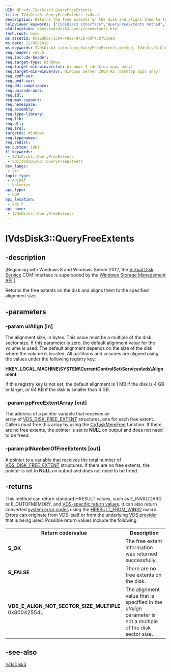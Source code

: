 ```yaml
---
UID: NF:vds.IVdsDisk3.QueryFreeExtents
title: IVdsDisk3::QueryFreeExtents (vds.h)
description: Returns the free extents on the disk and aligns them to the specified alignment size.
helpviewer_keywords: ["IVdsDisk3 interface","QueryFreeExtents method","IVdsDisk3.QueryFreeExtents","IVdsDisk3::QueryFreeExtents","QueryFreeExtents","QueryFreeExtents method","QueryFreeExtents method","IVdsDisk3 interface","base.ivdsdisk3_queryfreeextents","vds/IVdsDisk3::QueryFreeExtents"]
old-location: base\ivdsdisk3_queryfreeextents.htm
tech.root: base
ms.assetid: 0ca2ebb6-1394-48a2-972b-bdf43bf58ced
ms.date: 12/05/2018
ms.keywords: IVdsDisk3 interface,QueryFreeExtents method, IVdsDisk3.QueryFreeExtents, IVdsDisk3::QueryFreeExtents, QueryFreeExtents, QueryFreeExtents method, QueryFreeExtents method,IVdsDisk3 interface, base.ivdsdisk3_queryfreeextents, vds/IVdsDisk3::QueryFreeExtents
req.header: vds.h
req.include-header: 
req.target-type: Windows
req.target-min-winverclnt: Windows 7 [desktop apps only]
req.target-min-winversvr: Windows Server 2008 R2 [desktop apps only]
req.kmdf-ver: 
req.umdf-ver: 
req.ddi-compliance: 
req.unicode-ansi: 
req.idl: 
req.max-support: 
req.namespace: 
req.assembly: 
req.type-library: 
req.lib: 
req.dll: 
req.irql: 
targetos: Windows
req.typenames: 
req.redist: 
ms.custom: 19H1
f1_keywords:
 - IVdsDisk3::QueryFreeExtents
 - vds/IVdsDisk3::QueryFreeExtents
dev_langs:
 - c++
topic_type:
 - APIRef
 - kbSyntax
api_type:
 - COM
api_location:
 - Vds.h
api_name:
 - IVdsDisk3::QueryFreeExtents
---
```


# IVdsDisk3::QueryFreeExtents


## -description

<p class="CCE_Message">[Beginning with Windows 8 and Windows Server 2012, the <a href="/windows/desktop/VDS/virtual-disk-service-portal">Virtual Disk Service</a> COM interface is superseded by the <a href="/previous-versions/windows/desktop/stormgmt/windows-storage-management-api-portal">Windows Storage Management API</a>.]

Returns the free extents on the disk and aligns them to the specified alignment size.

## -parameters

### -param ulAlign [in]

The alignment size, in bytes. This value must be a multiple of the disk sector size. If this parameter is zero, the default alignment value for the volume is used. The default alignment depends on the size of the disk where the volume is located. All partitions and volumes are aligned using the values under the following registry key:

<b>HKEY_LOCAL_MACHINE\SYSTEM\CurrentControlSet\Services\vds\Alignment</b>

If this registry key is not set, the default alignment is 1 MB if the disk is 4 GB or larger, or 64 KB if the disk is smaller than 4 GB.

### -param ppFreeExtentArray [out]

The address of a pointer variable that receives an  
      array of <a href="/windows/desktop/api/vds/ns-vds-vds_disk_free_extent">VDS_DISK_FREE_EXTENT</a> structures, one for each free extent. 
      Callers must free this array by using the 
      <a href="/windows/desktop/api/combaseapi/nf-combaseapi-cotaskmemfree">CoTaskMemFree</a> function. If there are no free extents, the pointer is set to <b>NULL</b> on output and does not need to be freed.

### -param plNumberOfFreeExtents [out]

A pointer to a variable  that receives the total number of <a href="/windows/desktop/api/vds/ns-vds-vds_disk_free_extent">VDS_DISK_FREE_EXTENT</a> structures. If there are no free extents, the pointer is set to <b>NULL</b> on output and does not need to be freed.

## -returns

This method can return standard HRESULT values, such as E_INVALIDARG or E_OUTOFMEMORY, and <a href="/windows/desktop/VDS/virtual-disk-service-common-return-codes">VDS-specific return values</a>. It can also return converted <a href="/windows/desktop/Debug/system-error-codes">system error codes</a>  using the <a href="/windows/desktop/api/winerror/nf-winerror-hresult_from_win32">HRESULT_FROM_WIN32</a> macro. Errors can originate from VDS itself or from the underlying <a href="/windows/desktop/VDS/about-vds">VDS provider</a> that is being used. Possible return values include the following.

<table>
<tr>
<th>Return code/value</th>
<th>Description</th>
</tr>
<tr>
<td width="40%">
<dl>
<dt><b>S_OK</b></dt>
</dl>
</td>
<td width="60%">
The free extent information was returned successfully.

</td>
</tr>
<tr>
<td width="40%">
<dl>
<dt><b>S_FALSE</b></dt>
<dt></dt>
</dl>
</td>
<td width="60%">
There are no free extents on the disk.

</td>
</tr>
<tr>
<td width="40%">
<dl>
<dt><b>VDS_E_ALIGN_NOT_SECTOR_SIZE_MULTIPLE</b></dt>
<dt>0x80042554L</dt>
</dl>
</td>
<td width="60%">
The alignment value that is specified in the <i>ulAlign</i> parameter is not a multiple of the disk sector size.

</td>
</tr>
</table>

## -see-also

<a href="/windows/desktop/api/vds/nn-vds-ivdsdisk3">IVdsDisk3</a>


